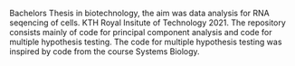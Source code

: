 Bachelors Thesis in biotechnology, the aim was data analysis for RNA seqencing of cells.
KTH Royal Insitute of Technology 2021. 
The repository consists mainly of code for principal component analysis and code for multiple hypothesis testing. The code for multiple hypothesis testing was inspired by code from the course Systems Biology. 
